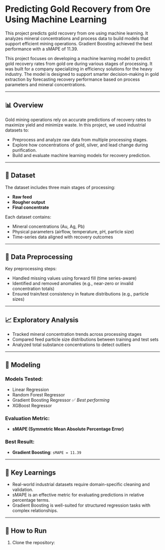 # Predicting Gold Recovery from Ore Using Machine Learning
This project predicts gold recovery from ore using machine learning. It analyzes mineral concentrations and process data to build models that support efficient mining operations. Gradient Boosting achieved the best performance with a sMAPE of 11.39.



This project focuses on developing a machine learning model to predict gold recovery rates from gold ore during various stages of processing. It was built for a company specializing in efficiency solutions for the heavy industry. The model is designed to support smarter decision-making in gold extraction by forecasting recovery performance based on process parameters and mineral concentrations.

---

## 📊 Overview

Gold mining operations rely on accurate predictions of recovery rates to maximize yield and minimize waste. In this project, we used industrial datasets to:
- Preprocess and analyze raw data from multiple processing stages.
- Explore how concentrations of gold, silver, and lead change during purification.
- Build and evaluate machine learning models for recovery prediction.

---

## 🧾 Dataset

The dataset includes three main stages of processing:
- **Raw feed**
- **Rougher output**
- **Final concentrate**

Each dataset contains:
- Mineral concentrations (Au, Ag, Pb)
- Physical parameters (airflow, temperature, pH, particle size)
- Time-series data aligned with recovery outcomes

---

## 🧹 Data Preprocessing

Key preprocessing steps:
- Handled missing values using forward fill (time series-aware)
- Identified and removed anomalies (e.g., near-zero or invalid concentration totals)
- Ensured train/test consistency in feature distributions (e.g., particle sizes)

---

## 📈 Exploratory Analysis

- Tracked mineral concentration trends across processing stages
- Compared feed particle size distributions between training and test sets
- Analyzed total substance concentrations to detect outliers

---

## 🤖 Modeling

### Models Tested:
- Linear Regression
- Random Forest Regressor
- Gradient Boosting Regressor ✅ *Best performing*
- XGBoost Regressor

### Evaluation Metric:
- **sMAPE (Symmetric Mean Absolute Percentage Error)**

### Best Result:
- **Gradient Boosting**: `sMAPE = 11.39`

---

## 🧠 Key Learnings

- Real-world industrial datasets require domain-specific cleaning and validation.
- sMAPE is an effective metric for evaluating predictions in relative percentage terms.
- Gradient Boosting is well-suited for structured regression tasks with complex relationships.

---

## 🚀 How to Run

1. Clone the repository:

